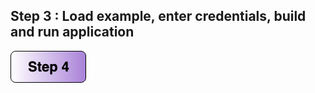 ## Step 3 : Load example, enter credentials, build and run application

[![Foo](https://github.com/vidhanbhonsle/Interactive-Map-Workshop/blob/master/img/s4.png)](https://github.com/vidhanbhonsle/Interactive-Map-Workshop/blob/master/Step4.md) 
